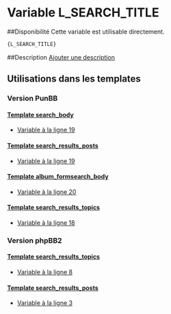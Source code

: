 # Variable L_SEARCH_TITLE

##Disponibilité
Cette variable est utilisable directement.

```html
{L_SEARCH_TITLE}
```

##Description
[Ajouter une description](https://fa-tvars.appspot.com/var/L_SEARCH_TITLE)

## Utilisations dans les templates

### Version PunBB

#### [Template search_body](punbb/search_body.md#readme)
* [Variable &agrave; la ligne 19](../punbb/search_body.tpl#L19)

#### [Template search_results_posts](punbb/search_results_posts.md#readme)
* [Variable &agrave; la ligne 19](../punbb/search_results_posts.tpl#L19)

#### [Template album_formsearch_body](punbb/album_formsearch_body.md#readme)
* [Variable &agrave; la ligne 20](../punbb/album_formsearch_body.tpl#L20)

#### [Template search_results_topics](punbb/search_results_topics.md#readme)
* [Variable &agrave; la ligne 18](../punbb/search_results_topics.tpl#L18)

### Version phpBB2

#### [Template search_results_topics](subsilver/search_results_topics.md#readme)
* [Variable &agrave; la ligne 8](../subsilver/search_results_topics.tpl#L8)

#### [Template search_results_posts](subsilver/search_results_posts.md#readme)
* [Variable &agrave; la ligne 3](../subsilver/search_results_posts.tpl#L3)